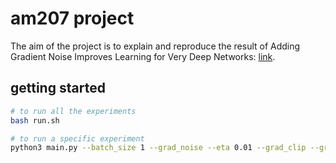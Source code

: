 # am207 project

The aim of the project is to explain and reproduce the result of Adding Gradient Noise Improves Learning for Very Deep Networks: [link](https://arxiv.org/abs/1511.06807).


## getting started

```bash
# to run all the experiments
bash run.sh

# to run a specific experiment
python3 main.py --batch_size 1 --grad_noise --eta 0.01 --grad_clip --grad_clip_value 10.0 --init_weight_type "good" --exp_id "exp5_sgd_noise" --lr 0.1
```
